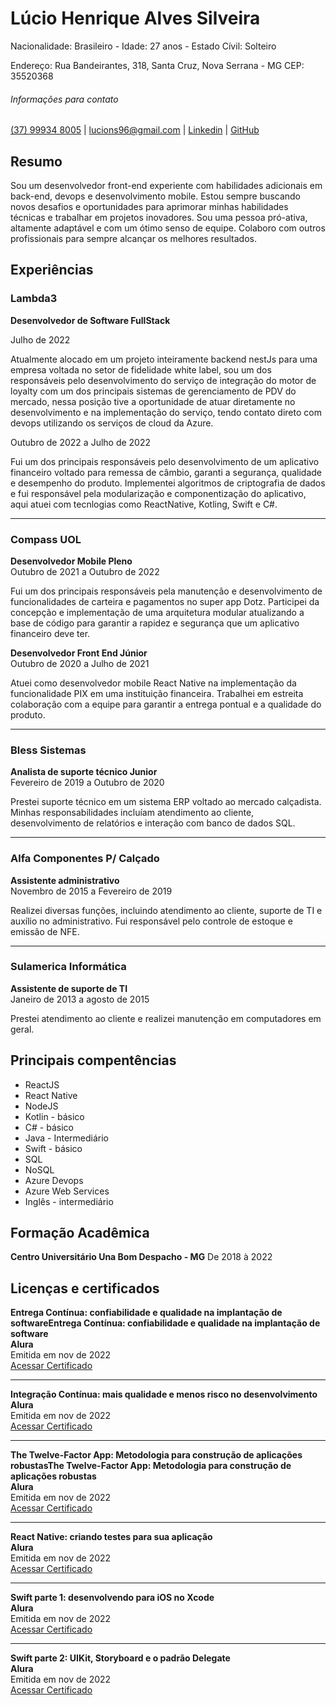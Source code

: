 
# Lúcio Henrique Alves Silveira

Nacionalidade: Brasileiro - Idade: 27 anos - Estado Cívil: Solteiro

Endereço: Rua Bandeirantes, 318, Santa Cruz, Nova Serrana - MG CEP: 35520368

###### Informações para contato
 
[(37) 99934 8005](https://wa.me/5537988348005?text=Ol%C3%A1%2C+tudo+bem%3F) | 
[lucions96@gmail.com](mailto:lucions96@gmail.com) |
[Linkedin](https://www.linkedin.com/in/luciohasilveira/) |
[GitHub](https://github.com/LucioHenrique512)

## Resumo

Sou um desenvolvedor front-end experiente com habilidades adicionais em back-end, devops e desenvolvimento mobile. Estou sempre buscando novos desafios e oportunidades para aprimorar minhas habilidades técnicas e trabalhar em projetos inovadores. Sou uma pessoa pró-ativa, altamente adaptável e com um ótimo senso de equipe. Colaboro com outros profissionais para sempre alcançar os melhores resultados.


## Experiências

### Lambda3
**Desenvolvedor de Software FullStack**

Julho de 2022 

Atualmente alocado em um projeto inteiramente backend nestJs para uma empresa voltada no setor de fidelidade white label, sou um dos responsáveis pelo desenvolvimento do serviço de integração do motor de loyalty com um dos principais sistemas de gerenciamento de PDV do mercado, nessa posição tive a oportunidade de atuar diretamente no desenvolvimento e na implementação do serviço, tendo contato direto com devops utilizando os serviços de cloud da Azure. 

Outubro de 2022 a Julho de 2022

Fui um dos principais responsáveis pelo desenvolvimento de um aplicativo financeiro voltado para remessa de câmbio, garanti a segurança, qualidade e desempenho do produto. Implementei algoritmos de criptografia de dados e fui responsável pela modularização e componentização do aplicativo, aqui atuei com tecnlogias como ReactNative, Kotling, Swift e C#.

---
### Compass UOL
**Desenvolvedor Mobile Pleno**  
Outubro de 2021 a Outubro de 2022

Fui um dos principais responsáveis pela manutenção e desenvolvimento de funcionalidades de carteira e pagamentos no super app Dotz. Participei da concepção e implementação de uma arquitetura modular atualizando a base de código para garantir a rapidez e segurança que um aplicativo financeiro deve ter.

**Desenvolvedor Front End Júnior**  
Outubro de 2020 a Julho de 2021

Atuei como desenvolvedor mobile React Native na implementação da funcionalidade PIX em uma instituição financeira. Trabalhei em estreita colaboração com a equipe para garantir a entrega pontual e a qualidade do produto.

---
### Bless Sistemas
**Analista de suporte técnico Junior**  
Fevereiro de 2019 a Outubro de 2020

Prestei suporte técnico em um sistema ERP voltado ao mercado calçadista. Minhas responsabilidades incluíam atendimento ao cliente, desenvolvimento de relatórios e interação com banco de dados SQL.

---
### Alfa Componentes P/ Calçado
**Assistente administrativo**  
Novembro de 2015 a Fevereiro de 2019

Realizei diversas funções, incluindo atendimento ao cliente, suporte de TI e auxílio no administrativo. Fui responsável pelo controle de estoque e emissão de NFE.

---
### Sulamerica Informática
**Assistente de suporte de TI**  
Janeiro de 2013 a agosto de 2015

Prestei atendimento ao cliente e realizei manutenção em computadores em geral. 

## Principais compentências
* ReactJS  
* React Native  
* NodeJS  
* Kotlin - básico   
* C# - básico   
* Java - Intermediário
* Swift - básico  
* SQL  
* NoSQL  
* Azure Devops  
* Azure Web Services
* Inglês - intermediário

## Formação Acadêmica 
**Centro Universitário Una Bom Despacho - MG**
De 2018 à 2022

## Licenças e certificados

**Entrega Contínua: confiabilidade e qualidade na implantação de softwareEntrega Contínua: confiabilidade e qualidade na implantação de software**<br>
**Alura**<br>
Emitida em nov de 2022<br>
[Acessar Certificado](https://cursos.alura.com.br/certificate/50979667-2def-465f-a883-397c75a82ba8)

---

**Integração Contínua: mais qualidade e menos risco no desenvolvimento**<br>
**Alura**<br>
Emitida em nov de 2022<br>
[Acessar Certificado](https://cursos.alura.com.br/certificate/56914925-f6b3-43fb-9fce-b5f56a4cd97a)

---

**The Twelve-Factor App: Metodologia para construção de aplicações robustasThe Twelve-Factor App: Metodologia para construção de aplicações robustas**<br>
**Alura**<br>
Emitida em nov de 2022<br>
[Acessar Certificado](https://cursos.alura.com.br/certificate/6cdce770-eb71-436e-8b6a-17360480ca6d)

---

**React Native: criando testes para sua aplicação**<br>
**Alura**<br>
Emitida em nov de 2022<br>
[Acessar Certificado](https://cursos.alura.com.br/certificate/0c87acf0-81c1-42da-89e2-2a413adad487)

---

**Swift parte 1: desenvolvendo para iOS no Xcode**<br>
**Alura**<br>
Emitida em nov de 2022<br>
[Acessar Certificado](https://cursos.alura.com.br/certificate/a3201fb8-4332-4a7d-9159-cc853e060827)

---

**Swift parte 2: UIKit, Storyboard e o padrão Delegate**<br>
**Alura**<br>
Emitida em nov de 2022<br>
[Acessar Certificado](https://cursos.alura.com.br/certificate/7f8daebb-ae6d-4cbf-8d6c-978f400a19f8)

